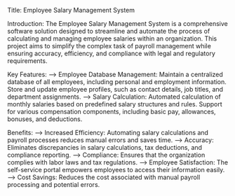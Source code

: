 
Title: Employee Salary Management System

Introduction:
The Employee Salary Management System is a comprehensive software solution designed to streamline and automate the process of calculating and managing employee salaries within an organization. This project aims to simplify the complex task of payroll management while ensuring accuracy, efficiency, and compliance with legal and regulatory requirements.

Key Features:
    --> Employee Database Management:
        Maintain a centralized database of all employees, including personal and employment information.
        Store and update employee profiles, such as contact details, job titles, and department assignments.
    --> Salary Calculation:
        Automated calculation of monthly salaries based on predefined salary structures and rules.
        Support for various compensation components, including basic pay, allowances, bonuses, and deductions.

Benefits:
   --> Increased Efficiency: Automating salary calculations and payroll processes reduces manual errors and saves time.
   --> Accuracy: Eliminates discrepancies in salary calculations, tax deductions, and compliance reporting.
   --> Compliance: Ensures that the organization complies with labor laws and tax regulations.
   --> Employee Satisfaction: The self-service portal empowers employees to access their information easily.
   --> Cost Savings: Reduces the cost associated with manual payroll processing and potential errors.        
